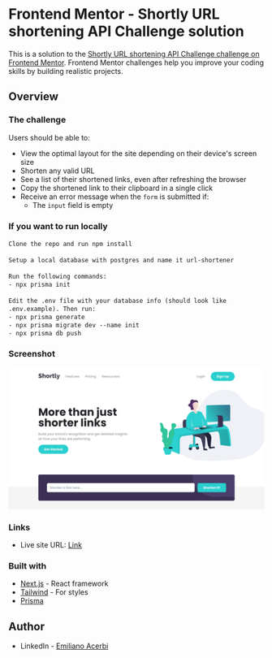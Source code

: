 # Frontend Mentor - Shortly URL shortening API Challenge solution

This is a solution to the [Shortly URL shortening API Challenge challenge on Frontend Mentor](https://www.frontendmentor.io/challenges/url-shortening-api-landing-page-2ce3ob-G). Frontend Mentor challenges help you improve your coding skills by building realistic projects.

## Overview

### The challenge

Users should be able to:

- View the optimal layout for the site depending on their device's screen size
- Shorten any valid URL
- See a list of their shortened links, even after refreshing the browser
- Copy the shortened link to their clipboard in a single click
- Receive an error message when the `form` is submitted if:
  - The `input` field is empty

### If you want to run locally

```
Clone the repo and run npm install

Setup a local database with postgres and name it url-shortener

Run the following commands:
- npx prisma init

Edit the .env file with your database info (should look like .env.example). Then run:
- npx prisma generate
- npx prisma migrate dev --name init
- npx prisma db push
```

### Screenshot

![](./public/images/screenshot.png)

### Links

- Live site URL: [Link](Link)

### Built with

- [Next.js](https://nextjs.org/) - React framework
- [Tailwind](https://tailwindcss.com/) - For styles
- [Prisma](https://www.prisma.io/)

## Author

- LinkedIn - [Emiliano Acerbi](https://www.linkedin.com/in/emiliano-acerbi)
